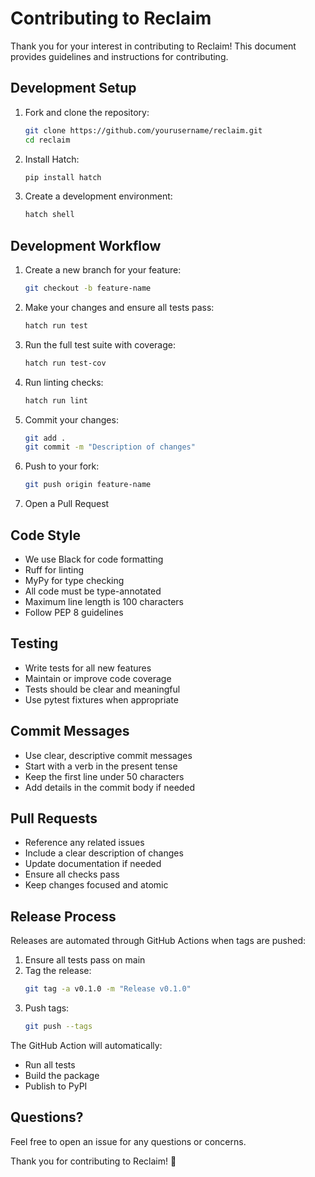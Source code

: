 # Contributing to Reclaim

Thank you for your interest in contributing to Reclaim! This document provides guidelines and instructions for contributing.

## Development Setup

1. Fork and clone the repository:
   ```bash
   git clone https://github.com/yourusername/reclaim.git
   cd reclaim
   ```

2. Install Hatch:
   ```bash
   pip install hatch
   ```

3. Create a development environment:
   ```bash
   hatch shell
   ```

## Development Workflow

1. Create a new branch for your feature:
   ```bash
   git checkout -b feature-name
   ```

2. Make your changes and ensure all tests pass:
   ```bash
   hatch run test
   ```

3. Run the full test suite with coverage:
   ```bash
   hatch run test-cov
   ```

4. Run linting checks:
   ```bash
   hatch run lint
   ```

5. Commit your changes:
   ```bash
   git add .
   git commit -m "Description of changes"
   ```

6. Push to your fork:
   ```bash
   git push origin feature-name
   ```

7. Open a Pull Request

## Code Style

- We use Black for code formatting
- Ruff for linting
- MyPy for type checking
- All code must be type-annotated
- Maximum line length is 100 characters
- Follow PEP 8 guidelines

## Testing

- Write tests for all new features
- Maintain or improve code coverage
- Tests should be clear and meaningful
- Use pytest fixtures when appropriate

## Commit Messages

- Use clear, descriptive commit messages
- Start with a verb in the present tense
- Keep the first line under 50 characters
- Add details in the commit body if needed

## Pull Requests

- Reference any related issues
- Include a clear description of changes
- Update documentation if needed
- Ensure all checks pass
- Keep changes focused and atomic

## Release Process

Releases are automated through GitHub Actions when tags are pushed:

1. Ensure all tests pass on main
2. Tag the release:
   ```bash
   git tag -a v0.1.0 -m "Release v0.1.0"
   ```
3. Push tags:
   ```bash
   git push --tags
   ```

The GitHub Action will automatically:
- Run all tests
- Build the package
- Publish to PyPI

## Questions?

Feel free to open an issue for any questions or concerns.

Thank you for contributing to Reclaim! 🌟

